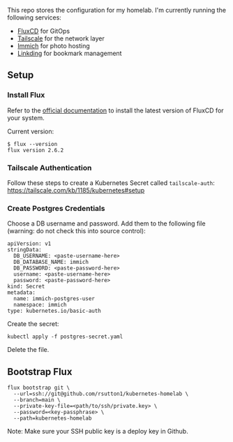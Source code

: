 This repo stores the configuration for my homelab. I'm currently running the following services:

 - [FluxCD](https://fluxcd.io/) for GitOps
 - [Tailscale](https://tailscale.com/) for the network layer
 - [Immich](https://immich.app/) for photo hosting
 - [Linkding](https://linkding.link/) for bookmark management

## Setup

### Install Flux

Refer to the [official documentation](https://fluxcd.io/flux/installation/#install-the-flux-cli) to install the latest version of FluxCD for your system.

Current version:

```
$ flux --version
flux version 2.6.2
```

### Tailscale Authentication

Follow these steps to create a Kubernetes Secret called `tailscale-auth`: https://tailscale.com/kb/1185/kubernetes#setup

### Create Postgres Credentials

Choose a DB username and password. Add them to the following file (warning: do not check this into source control):

```
apiVersion: v1
stringData:
  DB_USERNAME: <paste-username-here>
  DB_DATABASE_NAME: immich
  DB_PASSWORD: <paste-password-here>
  username: <paste-username-here>
  password: <paste-password-here>
kind: Secret
metadata:
  name: immich-postgres-user
  namespace: immich
type: kubernetes.io/basic-auth
```

Create the secret:

```
kubectl apply -f postgres-secret.yaml
```

Delete the file.

## Bootstrap Flux

```
flux bootstrap git \
  --url=ssh://git@github.com/rsutton1/kubernetes-homelab \
  --branch=main \
  --private-key-file=<path/to/ssh/private.key> \
  --password=<key-passphrase> \
  --path=kubernetes-homelab
```

Note: Make sure your SSH public key is a deploy key in Github.
